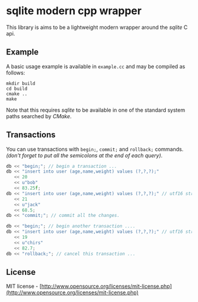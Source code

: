 # sqlite modern cpp wrapper

This library is aims to be a lightweight modern wrapper around the _sqlite_ C api.

## Example

A basic usage example is available in `example.cc` and may be compiled as follows:

```
mkdir build
cd build
cmake ..
make
```

Note that this requires _sqlite_ to be available in one of the standard system paths searched by _CMake_.

## Transactions

You can use transactions with `begin;`, `commit;` and `rollback;` commands.
*(don't forget to put all the semicolons at the end of each query)*.

```c++
db << "begin;"; // begin a transaction ...
db << "insert into user (age,name,weight) values (?,?,?);"
   << 20
   << u"bob"
   << 83.25f;
db << "insert into user (age,name,weight) values (?,?,?);" // utf16 string
   << 21
   << u"jack"
   << 68.5;
db << "commit;"; // commit all the changes.

db << "begin;"; // begin another transaction ....
db << "insert into user (age,name,weight) values (?,?,?);" // utf16 string
   << 19
   << u"chirs"
   << 82.7;
db << "rollback;"; // cancel this transaction ...
```

## License

MIT license - [http://www.opensource.org/licenses/mit-license.php](http://www.opensource.org/licenses/mit-license.php)
